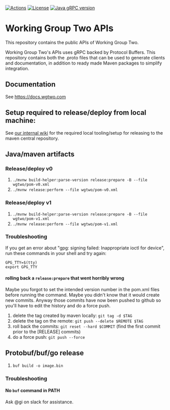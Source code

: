 [![Actions](https://github.com/working-group-two/wgtwoapis/workflows/Test%20all%20JDKs%20on%20all%20OSes/badge.svg)](https://github.com/working-group-two/wgtwoapis/actions)
[![License](https://img.shields.io/badge/License-Apache%202.0-blue.svg)](https://opensource.org/licenses/Apache-2.0)
[![Java gRPC version](https://img.shields.io/badge/gRPC%20Version-%201.38.0-blue.svg)](https://grpc.io/)


# Working Group Two APIs
This repository contains the public APIs of Working Group Two.

Working Group Two's APIs uses gRPC backed by Protocol Buffers. This repository contains both the
.proto files that can be used to generate clients and documentation, in addition to ready made
Maven packages to simplify integration.

## Documentation
See https://docs.wgtwo.com

## Setup required to release/deploy from local machine:

See [our internal wiki](https://github.com/omnicate/loltel/wiki/Public-APIs#releasing-to-the-maven-central-repository) for the required local tooling/setup for releasing to the maven central repository.

## Java/maven artifacts
### Release/deploy v0

1. `./mvnw build-helper:parse-version release:prepare -B --file wgtwo/pom-v0.xml`
2. `./mvnw release:perform --file wgtwo/pom-v0.xml`

### Release/deploy v1

1. `./mvnw build-helper:parse-version release:prepare -B --file wgtwo/pom-v1.xml`
2. `./mvnw release:perform --file wgtwo/pom-v1.xml`

### Troubleshooting

If you get an error about "gpg: signing failed: Inappropriate ioctl for device", run these commands in your shell and try again:

```
GPG_TTY=$(tty)
export GPG_TTY
```

#### rolling back a `release:prepare` that went horribly wrong

Maybe you forgot to set the intended version number in the pom.xml files before running the
command. Maybe you didn't know that it would create new commits. Anyway those commits have
now been pushed to github so you'll have to edit the history and do a force push.

1. delete the tag created by maven locally: `git tag -d $TAG`
2. delete the tag on the remote: `git push --delete $REMOTE $TAG`
3. roll back the commits: `git reset --hard $COMMIT`
(find the first commit prior to the [RELEASE] commits)
4. do a force push: `git push --force`

## Protobuf/buf/go release

1. `buf build -o image.bin`

### Troubleshooting

#### No `buf` command in PATH

Ask @gi on slack for assistance.
